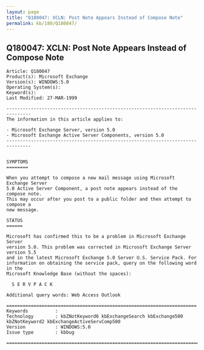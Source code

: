 ```yaml
---
layout: page
title: "Q180047: XCLN: Post Note Appears Instead of Compose Note"
permalink: kb/180/Q180047/
---
```


## Q180047: XCLN: Post Note Appears Instead of Compose Note

	Article: Q180047
	Product(s): Microsoft Exchange
	Version(s): WINDOWS:5.0
	Operating System(s): 
	Keyword(s): 
	Last Modified: 27-MAR-1999
	
	-------------------------------------------------------------------------------
	The information in this article applies to:
	
	- Microsoft Exchange Server, version 5.0 
	- Microsoft Exchange Active Server Components, version 5.0 
	-------------------------------------------------------------------------------
	
	
	SYMPTOMS
	========
	
	When you attempt to compose a new mail message using Microsoft Exchange Server
	5.0 Active Server Component, a post note appears instead of the compose note.
	This may occur after you post to a public folder and then attempt to compose a
	new message.
	
	STATUS
	======
	
	Microsoft has confirmed this to be a problem in Microsoft Exchange Server
	version 5.0. This problem was corrected in Microsoft Exchange Server version 5.5
	and in the latest Microsoft Exchange 5.0 Server U.S. Service Pack. For
	information on obtaining the service pack, query on the following word in the
	Microsoft Knowledge Base (without the spaces):
	
	  S E R V P A C K
	
	Additional query words: Web Access Outlook
	
	======================================================================
	Keywords          :  
	Technology        : kbZNotKeyword6 kbExchangeSearch kbExchange500 kbZNotKeyword2 kbExchangeActiveServComp500
	Version           : WINDOWS:5.0
	Issue type        : kbbug
	
	=============================================================================
	
